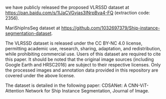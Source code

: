 we have publicly released the proposed VLRSSD dataset at https://pan.baidu.com/s/1IJaCVGvjas3INrpBva4-FQ (extraction code: 2356).

MariShipInsSeg dataset at https://github.com/1032697379/Ship-instance-segmentation-dataset.

The VLRSSD dataset is released under the CC BY-NC 4.0 license, permitting academic use, research, sharing, adaptation, and redistribution, while prohibiting commercial use. Users of this dataset are required to cite this paper. It should be noted that the original image sources (including Google Earth and HRSC2016) are subject to their respective licenses. Only the processed images and annotation data provided in this repository are covered under the above license.

The dataset is detailed in the following paper: CDSANet: A CNN-ViT-Attention Network for Ship Instance Segmentation, Journal of Image.
